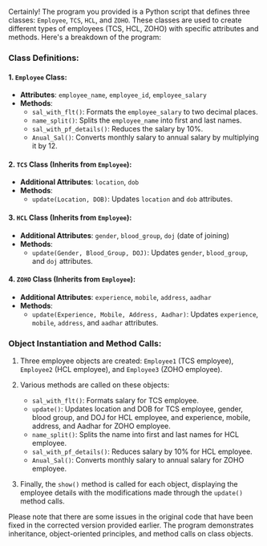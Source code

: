 













Certainly! The program you provided is a Python script that defines three classes: `Employee`, `TCS`, `HCL`, and `ZOHO`. These classes are used to create different types of employees (TCS, HCL, ZOHO) with specific attributes and methods. Here's a breakdown of the program:

### Class Definitions:

#### 1. `Employee` Class:
- **Attributes**: `employee_name`, `employee_id`, `employee_salary`
- **Methods**:
    - `sal_with_flt()`: Formats the `employee_salary` to two decimal places.
    - `name_split()`: Splits the `employee_name` into first and last names.
    - `sal_with_pf_details()`: Reduces the salary by 10%.
    - `Anual_Sal()`: Converts monthly salary to annual salary by multiplying it by 12.

#### 2. `TCS` Class (Inherits from `Employee`):
- **Additional Attributes**: `location`, `dob`
- **Methods**:
    - `update(Location, DOB)`: Updates `location` and `dob` attributes.

#### 3. `HCL` Class (Inherits from `Employee`):
- **Additional Attributes**: `gender`, `blood_group`, `doj` (date of joining)
- **Methods**:
    - `update(Gender, Blood_Group, DOJ)`: Updates `gender`, `blood_group`, and `doj` attributes.

#### 4. `ZOHO` Class (Inherits from `Employee`):
- **Additional Attributes**: `experience`, `mobile`, `address`, `aadhar`
- **Methods**:
    - `update(Experience, Mobile, Address, Aadhar)`: Updates `experience`, `mobile`, `address`, and `aadhar` attributes.

### Object Instantiation and Method Calls:
1. Three employee objects are created: `Employee1` (TCS employee), `Employee2` (HCL employee), and `Employee3` (ZOHO employee).

2. Various methods are called on these objects:
    - `sal_with_flt()`: Formats salary for TCS employee.
    - `update()`: Updates location and DOB for TCS employee, gender, blood group, and DOJ for HCL employee, and experience, mobile, address, and Aadhar for ZOHO employee.
    - `name_split()`: Splits the name into first and last names for HCL employee.
    - `sal_with_pf_details()`: Reduces salary by 10% for HCL employee.
    - `Anual_Sal()`: Converts monthly salary to annual salary for ZOHO employee.

3. Finally, the `show()` method is called for each object, displaying the employee details with the modifications made through the `update()` method calls.

Please note that there are some issues in the original code that have been fixed in the corrected version provided earlier. The program demonstrates inheritance, object-oriented principles, and method calls on class objects.
